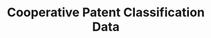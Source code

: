 ---
layout: default
bigquery: https://console.cloud.google.com/bigquery?p=patents-public-data&d=cpc&page=dataset
citation: '“Cooperative Patent Classification” by the EPO and USPTO, for public use. '
contributors: EPO, USPTO
cost: None
description: Cooperative Patent Classification Data contains the scheme and definitions
  of the Cooperative Patent Classification system for classifying patent documents.
  The CPC is the result of a partnership between the EPO and the USPTO in their joint
  effort to develop a common, internationally compatible classification system for
  technical documents, in particular patent publications, which will be used by both
  offices in the patent granting process
documentation: https://www.cooperativepatentclassification.org/cpcSchemeAndDefinitions
last_edit: 04/07/2022, 07:43:28
location: https://www.cooperativepatentclassification.org/index
maintained_by: USPTO, EPO
schema_fields:
- breakdownCode
- additional_only
- not_allocatable
- children
- status
- glossary
- ipcConcordant
- sizeCache
- applicationReferences
- synonyms
- informativeReferences
- notAllocatable
- residual_references
- level
- dateRevised
- definition
- breakdown_code
- limitingReferences
- titleFull
- symbol
- date_revised
- application_references
- parents
- child_groups
- ipc_concordant
- childGroups
- title_full
- residualReferences
- title_part
- titlePart
- informative_references
- limiting_references
shortname: cooperative_patent_classification
tags:
- patents
- science
title: Cooperative Patent Classification Data
uuid: 984374a7-16e9-4b35-9445-458daceb01bf
---